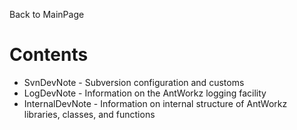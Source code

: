 Back to MainPage

# Contents #

  * SvnDevNote - Subversion configuration and customs
  * LogDevNote - Information on the AntWorkz logging facility
  * InternalDevNote - Information on internal structure of AntWorkz libraries, classes, and functions